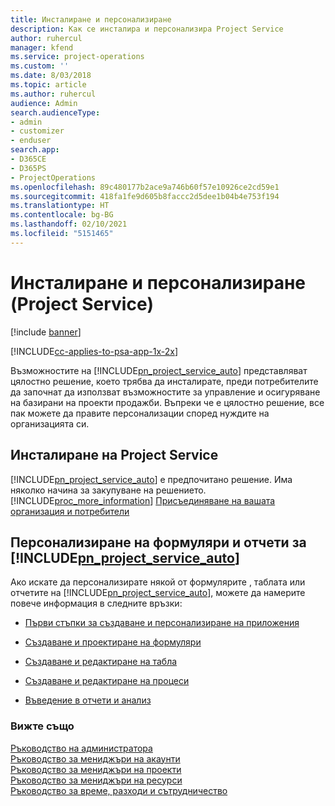 ```yaml
---
title: Инсталиране и персонализиране
description: Как се инсталира и персонализира Project Service
author: ruhercul
manager: kfend
ms.service: project-operations
ms.custom: ''
ms.date: 8/03/2018
ms.topic: article
ms.author: ruhercul
audience: Admin
search.audienceType:
- admin
- customizer
- enduser
search.app:
- D365CE
- D365PS
- ProjectOperations
ms.openlocfilehash: 89c480177b2ace9a746b60f57e10926ce2cd59e1
ms.sourcegitcommit: 418fa1fe9d605b8faccc2d5dee1b04b4e753f194
ms.translationtype: HT
ms.contentlocale: bg-BG
ms.lasthandoff: 02/10/2021
ms.locfileid: "5151465"
---
```

# <a name="install-and-customize-project-service"></a>Инсталиране и персонализиране (Project Service)

[!include [banner](../includes/psa-now-project-operations.md)]

[!INCLUDE[cc-applies-to-psa-app-1x-2x](../includes/cc-applies-to-psa-app-1x-2x.md)]

Възможностите на [!INCLUDE[pn_project_service_auto](../includes/pn-project-service-auto.md)] представляват цялостно решение, което трябва да инсталирате, преди потребителите да започнат да използват възможностите за управление и осигуряване на базирани на проекти продажби. Въпреки че е цялостно решение, все пак можете да правите персонализации според нуждите на организацията си.  
<!-- TODO: I expect to find the information on how to get and install this here. Please find that and add it here. Same for Project Service.--> 
  
## <a name="install-project-service"></a>Инсталиране на Project Service  
 [!INCLUDE[pn_project_service_auto](../includes/pn-project-service-auto.md)] е предпочитано решение. Има няколко начина за закупуване на решението. [!INCLUDE[proc_more_information](../includes/proc-more-information.md)] [Присъединяване на вашата организация и потребители](https://docs.microsoft.com/dynamics365/customerengagement/on-premises/admin/onboard-your-organization-and-users-to-dynamics-365-online)  
  
## <a name="customize-pn_project_service_auto-forms-and-reports"></a>Персонализиране на формуляри и отчети за [!INCLUDE[pn_project_service_auto](../includes/pn-project-service-auto.md)]  
 Ако искате да персонализирате някой от формулярите , таблата или отчетите на [!INCLUDE[pn_project_service_auto](../includes/pn-project-service-auto.md)], можете да намерите повече информация в следните връзки:  
  
- [Първи стъпки за създаване и персонализиране на приложения](https://docs.microsoft.com/dynamics365/customerengagement/on-premises/customize/getting-started-customization)  
  
- [Създаване и проектиране на формуляри](https://docs.microsoft.com/dynamics365/customerengagement/on-premises/customize/create-design-forms)  
  
- [Създаване и редактиране на табла](https://docs.microsoft.com/dynamics365/customerengagement/on-premises/customize/create-edit-dashboards)  
  
- [Създаване и редактиране на процеси](https://docs.microsoft.com/dynamics365/customerengagement/on-premises/customize/guide-staff-through-common-tasks-processes)  
  
- [Въведение в отчети и анализ](https://docs.microsoft.com/dynamics365/customerengagement/on-premises/analytics/reporting-analytics-with-dynamics-365)  
  
### <a name="see-also"></a>Вижте също  
 [Ръководство на администратора](../psa/admin-guide.md)   
 [Ръководство за мениджъри на акаунти](../psa/account-manager-guide.md)   
 [Ръководство за мениджъри на проекти](../psa/project-manager-guide.md)   
 [Ръководство за мениджъри на ресурси](../psa/resource-manager-guide.md)   
 [Ръководство за време, разходи и сътрудничество](../psa/time-expense-collaboration-guide.md)
